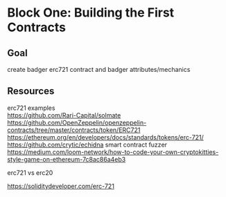 # Block One: Building the First Contracts

## Goal
create badger erc721 contract and badger attributes/mechanics


## Resources

erc721 examples  
https://github.com/Rari-Capital/solmate  
https://github.com/OpenZeppelin/openzeppelin-contracts/tree/master/contracts/token/ERC721  
https://ethereum.org/en/developers/docs/standards/tokens/erc-721/  
https://github.com/crytic/echidna smart contract fuzzer
https://medium.com/loom-network/how-to-code-your-own-cryptokitties-style-game-on-ethereum-7c8ac86a4eb3

erc721 vs erc20 

https://soliditydeveloper.com/erc-721

